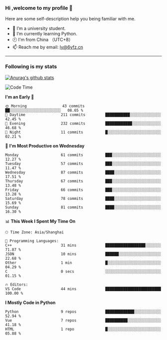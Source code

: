 ### Hi ,welcome to my profile 👋
Here are some self-description help you being familiar with me.
<!--
**liuyunfz/liuyunfz** is a ✨ _special_ ✨ repository because its `README.md` (this file) appears on your GitHub profile.
- 👯 I’m looking to collaborate on ...
- 🤔 I’m looking for help with ...
Here are some ideas to get you started:
-->
- 🏫 I’m a university student.
- 💪 I’m currently learning Python.
- 🕗 I'm from China （UTC+8）
- 📫 Reach me by email: [ly@6yfz.cn](mailto:ly@6yfz.cn)
  
---
### Following is my stats
  
[![Anurag's github stats](https://github-readme-stats.vercel.app/api?username=liuyunfz)](https://github.com/anuraghazra/github-readme-stats)
  
<!--START_SECTION:waka-->
![Code Time](http://img.shields.io/badge/Code%20Time-391%20hrs%203%20mins-blue)

**I'm an Early 🐤** 

```text
🌞 Morning                43 commits          ██░░░░░░░░░░░░░░░░░░░░░░░   08.65 % 
🌆 Daytime                211 commits         ███████████░░░░░░░░░░░░░░   42.45 % 
🌃 Evening                232 commits         ████████████░░░░░░░░░░░░░   46.68 % 
🌙 Night                  11 commits          █░░░░░░░░░░░░░░░░░░░░░░░░   02.21 % 
```
📅 **I'm Most Productive on Wednesday** 

```text
Monday                   61 commits          ███░░░░░░░░░░░░░░░░░░░░░░   12.27 % 
Tuesday                  57 commits          ███░░░░░░░░░░░░░░░░░░░░░░   11.47 % 
Wednesday                87 commits          ████░░░░░░░░░░░░░░░░░░░░░   17.51 % 
Thursday                 67 commits          ███░░░░░░░░░░░░░░░░░░░░░░   13.48 % 
Friday                   66 commits          ███░░░░░░░░░░░░░░░░░░░░░░   13.28 % 
Saturday                 78 commits          ████░░░░░░░░░░░░░░░░░░░░░   15.69 % 
Sunday                   81 commits          ████░░░░░░░░░░░░░░░░░░░░░   16.30 % 
```


📊 **This Week I Spent My Time On** 

```text
🕑︎ Time Zone: Asia/Shanghai

💬 Programming Languages: 
C++                      31 mins             ██████████████████░░░░░░░   71.87 % 
JSON                     10 mins             ██████░░░░░░░░░░░░░░░░░░░   22.68 % 
Other                    1 min               █░░░░░░░░░░░░░░░░░░░░░░░░   04.29 % 
C                        0 secs              ░░░░░░░░░░░░░░░░░░░░░░░░░   01.15 % 

🔥 Editors: 
VS Code                  44 mins             █████████████████████████   100.00 % 
```

**I Mostly Code in Python** 

```text
Python                   9 repos             █████████████░░░░░░░░░░░░   52.94 % 
Vue                      7 repos             ██████████░░░░░░░░░░░░░░░   41.18 % 
HTML                     1 repo              █░░░░░░░░░░░░░░░░░░░░░░░░   05.88 % 
```




<!--END_SECTION:waka-->

